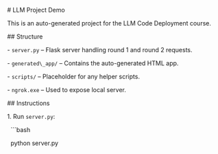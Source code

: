 \# LLM Project Demo



This is an auto-generated project for the LLM Code Deployment course.



\## Structure



\- `server.py` – Flask server handling round 1 and round 2 requests.

\- `generated\_app/` – Contains the auto-generated HTML app.

\- `scripts/` – Placeholder for any helper scripts.

\- `ngrok.exe` – Used to expose local server.



\## Instructions



1\. Run `server.py`:

&nbsp;  ```bash

&nbsp;  python server.py



